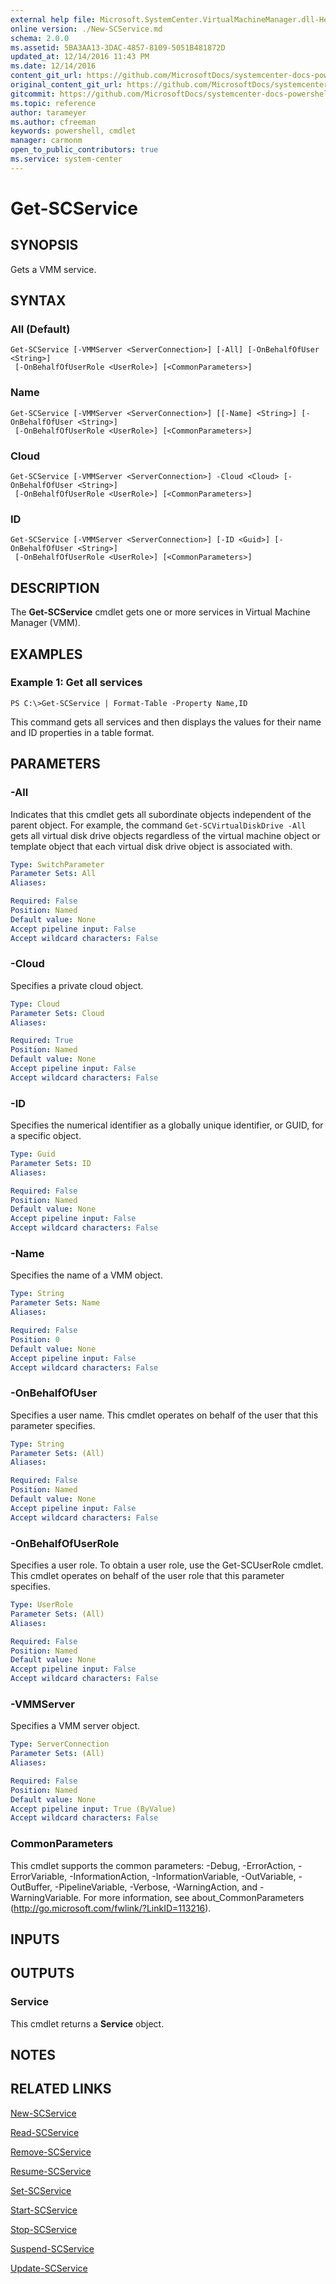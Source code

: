 ```yaml
---
external help file: Microsoft.SystemCenter.VirtualMachineManager.dll-Help.xml
online version: ./New-SCService.md
schema: 2.0.0
ms.assetid: 5BA3AA13-3DAC-4857-8109-5051B481872D
updated_at: 12/14/2016 11:43 PM
ms.date: 12/14/2016
content_git_url: https://github.com/MicrosoftDocs/systemcenter-docs-powershell/blob/master/systemcenter-cmdlets/SystemCenter2016/VirtualMachineManager/v1.0/Get-SCService.md
original_content_git_url: https://github.com/MicrosoftDocs/systemcenter-docs-powershell/blob/master/systemcenter-cmdlets/SystemCenter2016/VirtualMachineManager/v1.0/Get-SCService.md
gitcommit: https://github.com/MicrosoftDocs/systemcenter-docs-powershell/blob/96cd9bd2780eb6b78c540fa00d3b8a4313e3ed40/systemcenter-cmdlets/SystemCenter2016/VirtualMachineManager/v1.0/Get-SCService.md
ms.topic: reference
author: tarameyer
ms.author: cfreeman
keywords: powershell, cmdlet
manager: carmonm
open_to_public_contributors: true
ms.service: system-center
---
```


# Get-SCService

## SYNOPSIS
Gets a VMM service.

## SYNTAX

### All (Default)
```
Get-SCService [-VMMServer <ServerConnection>] [-All] [-OnBehalfOfUser <String>]
 [-OnBehalfOfUserRole <UserRole>] [<CommonParameters>]
```

### Name
```
Get-SCService [-VMMServer <ServerConnection>] [[-Name] <String>] [-OnBehalfOfUser <String>]
 [-OnBehalfOfUserRole <UserRole>] [<CommonParameters>]
```

### Cloud
```
Get-SCService [-VMMServer <ServerConnection>] -Cloud <Cloud> [-OnBehalfOfUser <String>]
 [-OnBehalfOfUserRole <UserRole>] [<CommonParameters>]
```

### ID
```
Get-SCService [-VMMServer <ServerConnection>] [-ID <Guid>] [-OnBehalfOfUser <String>]
 [-OnBehalfOfUserRole <UserRole>] [<CommonParameters>]
```

## DESCRIPTION
The **Get-SCService** cmdlet gets one or more services in Virtual Machine Manager (VMM).

## EXAMPLES

### Example 1: Get all services
```
PS C:\>Get-SCService | Format-Table -Property Name,ID
```

This command gets all services and then displays the values for their name and ID properties in a table format.

## PARAMETERS

### -All
Indicates that this cmdlet gets all subordinate objects independent of the parent object.
For example, the command `Get-SCVirtualDiskDrive -All` gets all virtual disk drive objects regardless of the virtual machine object or template object that each virtual disk drive object is associated with.

```yaml
Type: SwitchParameter
Parameter Sets: All
Aliases: 

Required: False
Position: Named
Default value: None
Accept pipeline input: False
Accept wildcard characters: False
```

### -Cloud
Specifies a private cloud object.

```yaml
Type: Cloud
Parameter Sets: Cloud
Aliases: 

Required: True
Position: Named
Default value: None
Accept pipeline input: False
Accept wildcard characters: False
```

### -ID
Specifies the numerical identifier as a globally unique identifier, or GUID, for a specific object.

```yaml
Type: Guid
Parameter Sets: ID
Aliases: 

Required: False
Position: Named
Default value: None
Accept pipeline input: False
Accept wildcard characters: False
```

### -Name
Specifies the name of a VMM object.

```yaml
Type: String
Parameter Sets: Name
Aliases: 

Required: False
Position: 0
Default value: None
Accept pipeline input: False
Accept wildcard characters: False
```

### -OnBehalfOfUser
Specifies a user name.
This cmdlet operates on behalf of the user that this parameter specifies.

```yaml
Type: String
Parameter Sets: (All)
Aliases: 

Required: False
Position: Named
Default value: None
Accept pipeline input: False
Accept wildcard characters: False
```

### -OnBehalfOfUserRole
Specifies a user role.
To obtain a user role, use the Get-SCUserRole cmdlet.
This cmdlet operates on behalf of the user role that this parameter specifies.

```yaml
Type: UserRole
Parameter Sets: (All)
Aliases: 

Required: False
Position: Named
Default value: None
Accept pipeline input: False
Accept wildcard characters: False
```

### -VMMServer
Specifies a VMM server object.

```yaml
Type: ServerConnection
Parameter Sets: (All)
Aliases: 

Required: False
Position: Named
Default value: None
Accept pipeline input: True (ByValue)
Accept wildcard characters: False
```

### CommonParameters
This cmdlet supports the common parameters: -Debug, -ErrorAction, -ErrorVariable, -InformationAction, -InformationVariable, -OutVariable, -OutBuffer, -PipelineVariable, -Verbose, -WarningAction, and -WarningVariable. For more information, see about_CommonParameters (http://go.microsoft.com/fwlink/?LinkID=113216).

## INPUTS

## OUTPUTS

### Service
This cmdlet returns a **Service** object.

## NOTES

## RELATED LINKS

[New-SCService](xref:SystemCenter2016/VirtualMachineManager/v1.0/New-SCService.md)

[Read-SCService](xref:SystemCenter2016/VirtualMachineManager/v1.0/Read-SCService.md)

[Remove-SCService](xref:SystemCenter2016/VirtualMachineManager/v1.0/Remove-SCService.md)

[Resume-SCService](xref:SystemCenter2016/VirtualMachineManager/v1.0/Resume-SCService.md)

[Set-SCService](xref:SystemCenter2016/VirtualMachineManager/v1.0/Set-SCService.md)

[Start-SCService](xref:SystemCenter2016/VirtualMachineManager/v1.0/Start-SCService.md)

[Stop-SCService](xref:SystemCenter2016/VirtualMachineManager/v1.0/Stop-SCService.md)

[Suspend-SCService](xref:SystemCenter2016/VirtualMachineManager/v1.0/Suspend-SCService.md)

[Update-SCService](xref:SystemCenter2016/VirtualMachineManager/v1.0/Update-SCService.md)

